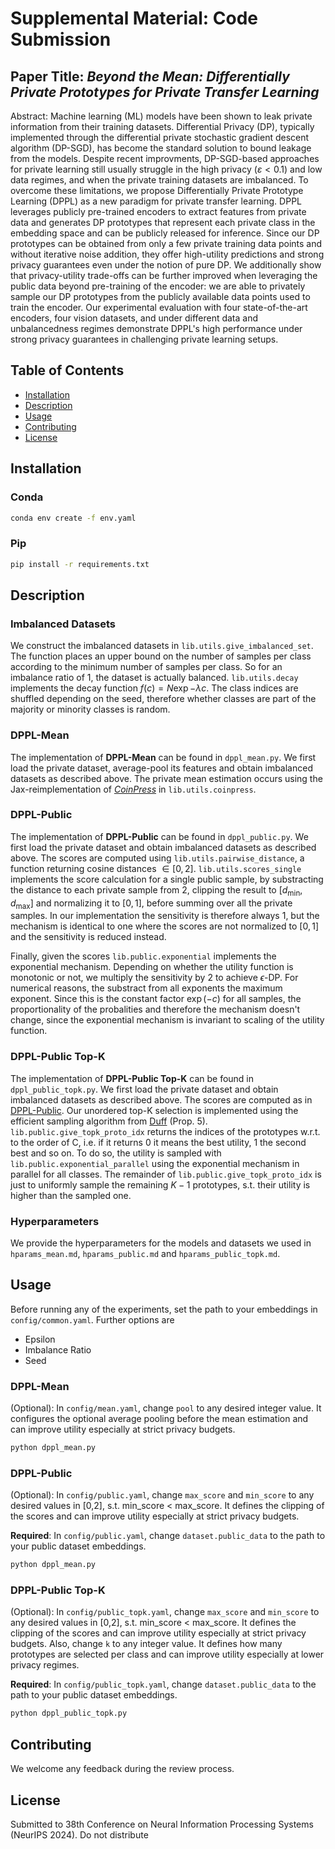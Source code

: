 # Supplemental Material: Code Submission


## Paper Title: *Beyond the Mean: Differentially Private Prototypes for Private Transfer Learning*

Abstract:
Machine learning (ML) models have been shown to leak private information from their training datasets. Differential Privacy (DP), typically implemented through the differential private stochastic gradient descent algorithm (DP-SGD), has become the standard solution to bound leakage from the models. Despite recent improvments, DP-SGD-based approaches for private learning still usually struggle in the high privacy ($\varepsilon<0.1$) and low data regimes, and when the private training datasets are imbalanced. To overcome these limitations, we propose Differentially Private Prototype Learning (DPPL) as a new paradigm for private transfer learning. DPPL leverages publicly pre-trained encoders to extract features from private data and generates DP prototypes that represent each private class in the embedding space and can be publicly released for inference. Since our DP prototypes can be obtained from only a few private training data points and without iterative noise addition, they offer high-utility predictions and strong privacy guarantees even under the notion of pure DP. We additionally show that privacy-utility trade-offs can be further improved when leveraging the public data beyond pre-training of the encoder: we are able to privately sample our DP prototypes from the publicly available data points used to train the encoder. Our experimental evaluation with four state-of-the-art encoders, four vision datasets, and under different data and unbalancedness regimes demonstrate DPPL's high performance under strong privacy guarantees in challenging private learning setups.



## Table of Contents

- [Installation](#installation)
- [Description](#description)
- [Usage](#usage)
- [Contributing](#contributing)
- [License](#license)

## Installation

### Conda
```bash
conda env create -f env.yaml
```

### Pip
```bash
pip install -r requirements.txt
```

## Description

### Imbalanced Datasets
We construct the imbalanced datasets in `lib.utils.give_imbalanced_set`. The function places an upper bound on the number of samples per class according to the minimum number of samples per class. So for an imbalance ratio of $1$, the dataset is actually balanced. `lib.utils.decay` implements the decay function $f(c)=N\exp{-\lambda c}$. The class indices are shuffled depending on the seed, therefore whether classes are part of the majority or minority classes is random.

### DPPL-Mean
The implementation of **DPPL-Mean** can be found in `dppl_mean.py`. We first load the private dataset, average-pool its features and obtain imbalanced datasets as described above.
The private mean estimation occurs using the Jax-reimplementation of [*CoinPress*](https://proceedings.neurips.cc/paper_files/paper/2020/hash/a684eceee76fc522773286a895bc8436-Abstract.html)  in `lib.utils.coinpress`.

### DPPL-Public
The implementation of **DPPL-Public** can be found in `dppl_public.py`. We first load the private dataset and obtain imbalanced datasets as described above. The scores are computed using `lib.utils.pairwise_distance`, a function returning cosine distances $\in [0,2]$. `lib.utils.scores_single` implements the score calculation for a single public sample, by substracting the distance to each private sample from $2$, clipping the result to $[d_{\min},d_{\max}]$ and normalizing it to $[0,1]$, before summing over all the private samples. In our implementation the sensitivity is therefore always $1$, but the mechanism is identical to one where the scores are not normalized to $[0,1]$ and the sensitivity is reduced instead.

Finally, given the scores `lib.public.exponential` implements the exponential mechanism. Depending on whether the utility function is monotonic or not, we multiply the sensitivity by $2$ to achieve $\epsilon$-DP. For numerical reasons, the substract from all exponents the maximum exponent. Since this is the constant factor $\exp(-c)$ for all samples, the proportionality of the probalities and therefore the mechanism doesn't change, since the exponential mechanism is invariant to scaling of the utility function.

### DPPL-Public Top-K
The implementation of **DPPL-Public Top-K** can be found in `dppl_public_topk.py`. We first load the private dataset and obtain imbalanced datasets as described above. The scores are computed as in [DPPL-Public](#dppl-public). Our unordered top-K selection is implemented using the efficient sampling algorithm from [Duff](http://arxiv.org/abs/2010.04235) (Prop. 5). `lib.public.give_topk_proto_idx` returns the indices of the prototypes w.r.t. to the order of C, i.e. if it returns $0$ it means the best utility, $1$ the second best and so on. To do so, the utility is sampled with `lib.public.exponential_parallel` using the exponential mechanism in parallel for all classes. The remainder of `lib.public.give_topk_proto_idx` is just to uniformly sample the remaining $K-1$ prototypes, s.t. their utility is higher than the sampled one.

### Hyperparameters
We provide the hyperparameters for the models and datasets we used in `hparams_mean.md`, `hparams_public.md` and `hparams_public_topk.md`.

## Usage

Before running any of the experiments, set the path to your embeddings in `config/common.yaml`. Further options are
- Epsilon
- Imbalance Ratio
- Seed

### DPPL-Mean
(Optional): In `config/mean.yaml`, change `pool` to any desired integer value. It configures the optional average pooling before the mean estimation and can improve utility especially at strict privacy budgets.

```bash
python dppl_mean.py
```
### DPPL-Public
(Optional): In `config/public.yaml`, change `max_score` and `min_score` to any desired values in [0,2], s.t. min_score < max_score. It defines the clipping of the scores and can improve utility especially at strict privacy budgets.

**Required**: In `config/public.yaml`, change `dataset.public_data` to the path to your public dataset embeddings.


```bash
python dppl_mean.py
```

### DPPL-Public Top-K
(Optional): In `config/public_topk.yaml`, change `max_score` and `min_score` to any desired values in [0,2], s.t. min_score < max_score. It defines the clipping of the scores and can improve utility especially at strict privacy budgets. Also, change `k` to any integer value. It defines how many prototypes are selected per class and can improve utility especially at lower privacy regimes.

**Required**: In `config/public_topk.yaml`, change `dataset.public_data` to the path to your public dataset embeddings.


```bash
python dppl_public_topk.py
```

## Contributing
We welcome any feedback during the review process.

## License
Submitted to 38th Conference on Neural Information Processing Systems (NeurIPS 2024). Do not distribute
